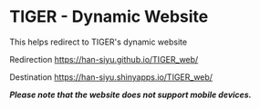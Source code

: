 # TIGER - Dynamic Website

This helps redirect to TIGER's dynamic website

Redirection <https://han-siyu.github.io/TIGER_web/>

Destination <https://han-siyu.shinyapps.io/TIGER_web/>

***Please note that the website does not support mobile devices.***